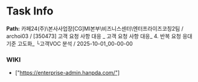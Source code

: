 # Task Info

**Path:** 카페24(주)\본사사업장\[CG]MI본부\비즈니스센터\엔터프라이즈코칭2팀 / archoi03 / [350473] 고객 요청 사항 대응 _ 고객 요청 사항 대응_ 4. 반복 요청 응대 기준 고도화_ └고객VOC 분석 / 2025-10-01_00-00-00

### WIKI
- ["https://enterprise-admin.hanpda.com/"]

